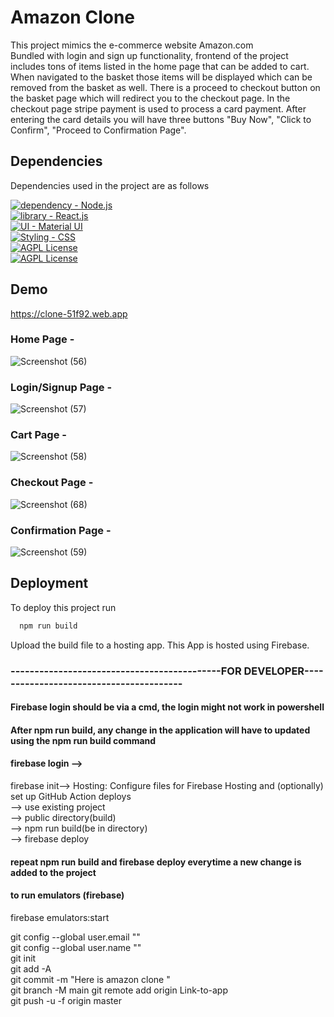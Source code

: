 # Amazon Clone
This project mimics the e-commerce website Amazon.com <br>
Bundled with login and sign up functionality, frontend of the 
project includes tons of items listed in the home page that 
can be added to cart.<br> When navigated to the basket those items
 will be displayed which can be removed from the basket as well.
There is a proceed to checkout button on the basket page which 
will redirect you to the checkout page.
In the checkout page stripe payment is used to process a 
card payment. After entering the card details you will have three 
buttons "Buy Now", "Click to Confirm", "Proceed to Confirmation Page".



## Dependencies

Dependencies used in the project are as follows

[![dependency - Node.js](https://img.shields.io/static/v1?label=dependency&message=Node.js&color=%23A4F752)](https://nodejs.org/en/) <br>
[![library - React.js](https://img.shields.io/static/v1?label=library&message=React.js&color=%2352D2F7)](https://reactjs.org/) <br>
[![UI - Material UI](https://img.shields.io/badge/Material%20UI-007FFF?style=for-the-badge&logo=mui&logoColor=white)](https://mui.com/) <br>
[![Styling - CSS](https://img.shields.io/static/v1?label=Styling&message=CSS&color=%239D52F7)](https://www.css) <br>
[![AGPL License](https://img.shields.io/badge/firebase-ffca28?style=for-the-badge&logo=firebase&logoColor=black)](http://www.firebase.com)<br>
[![AGPL License](https://img.shields.io/badge/dependency-Javascript-orange)](http://www.javascript.com)




## Demo

https://clone-51f92.web.app

### Home Page -

![Screenshot (56)](https://user-images.githubusercontent.com/64829176/210304161-f8042878-a015-4107-9135-12d01b03192b.png)


### Login/Signup Page - 

![Screenshot (57)](https://user-images.githubusercontent.com/64829176/210304198-2bc126b8-3234-4675-b20b-4cf927627ded.png)


### Cart Page -

![Screenshot (58)](https://user-images.githubusercontent.com/64829176/210304180-379afff2-becd-4dd5-aacf-2ee7f443780c.png)


### Checkout Page -

![Screenshot (68)](https://user-images.githubusercontent.com/64829176/210386611-136b8814-01a8-4725-a08c-94ed63c44af3.png)


### Confirmation Page -

![Screenshot (59)](https://user-images.githubusercontent.com/64829176/210304218-60611971-23b1-46b2-8948-8e5658a20417.png)






## Deployment

To deploy this project run

```bash
  npm run build
```
Upload the build file to a hosting app.
This App is hosted using Firebase.






  
### --------------------------------------------FOR DEVELOPER----------------------------------------
#### Firebase login should be via a cmd, the login might not work in powershell

#### After npm run build, any change in the application will have to updated using the npm run build command
#### firebase login -->
firebase init--> Hosting: Configure files for Firebase Hosting and (optionally) set up GitHub Action deploys          
--> use existing project        
--> public directory(build)       
--> npm run build(be in directory)       
--> firebase deploy         
#### repeat npm run build and firebase deploy everytime a new change is added to the project

#### to run emulators (firebase)
firebase emulators:start

git config --global user.email ""            
git config --global user.name ""          
git init         
git add -A         
git commit -m "Here is amazon clone "   
git branch -M main
git remote add origin Link-to-app      
git push -u -f origin master      
